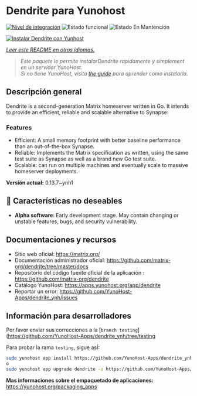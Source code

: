 <!--
Este archivo README esta generado automaticamente<https://github.com/YunoHost/apps/tree/master/tools/readme_generator>
No se debe editar a mano.
-->

# Dendrite para Yunohost

[![Nivel de integración](https://dash.yunohost.org/integration/dendrite.svg)](https://dash.yunohost.org/appci/app/dendrite) ![Estado funcional](https://ci-apps.yunohost.org/ci/badges/dendrite.status.svg) ![Estado En Mantención](https://ci-apps.yunohost.org/ci/badges/dendrite.maintain.svg)

[![Instalar Dendrite con Yunhost](https://install-app.yunohost.org/install-with-yunohost.svg)](https://install-app.yunohost.org/?app=dendrite)

*[Leer este README en otros idiomas.](./ALL_README.md)*

> *Este paquete le permite instalarDendrite rapidamente y simplement en un servidor YunoHost.*  
> *Si no tiene YunoHost, visita [the guide](https://yunohost.org/install) para aprender como instalarla.*

## Descripción general

Dendrite is a second-generation Matrix homeserver written in Go. It intends to provide an efficient, reliable and scalable alternative to Synapse:

### Features

- Efficient: A small memory footprint with better baseline performance than an out-of-the-box Synapse.
- Reliable: Implements the Matrix specification as written, using the same test suite as Synapse as well as a brand new Go test suite.
- Scalable: can run on multiple machines and eventually scale to massive homeserver deployments.


**Versión actual:** 0.13.7~ynh1
## :red_circle: Características no deseables

- **Alpha software**: Early development stage. May contain changing or unstable features, bugs, and security vulnerability.

## Documentaciones y recursos

- Sitio web oficial: <https://matrix.org/>
- Documentación administrador oficial: <https://github.com/matrix-org/dendrite/tree/master/docs>
- Repositorio del código fuente oficial de la aplicación : <https://github.com/matrix-org/dendrite>
- Catálogo YunoHost: <https://apps.yunohost.org/app/dendrite>
- Reportar un error: <https://github.com/YunoHost-Apps/dendrite_ynh/issues>

## Información para desarrolladores

Por favor enviar sus correcciones a la [`branch testing`](https://github.com/YunoHost-Apps/dendrite_ynh/tree/testing

Para probar la rama `testing`, sigue asÍ:

```bash
sudo yunohost app install https://github.com/YunoHost-Apps/dendrite_ynh/tree/testing --debug
o
sudo yunohost app upgrade dendrite -u https://github.com/YunoHost-Apps/dendrite_ynh/tree/testing --debug
```

**Mas informaciones sobre el empaquetado de aplicaciones:** <https://yunohost.org/packaging_apps>
